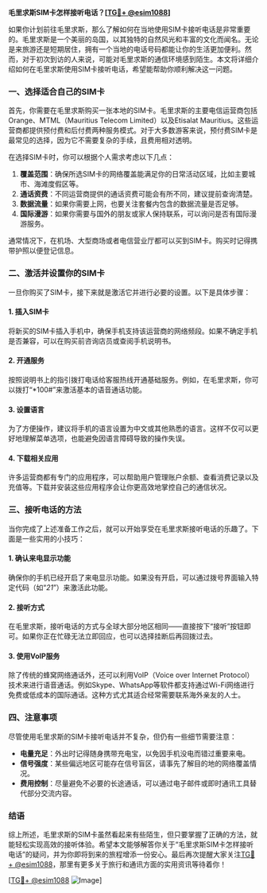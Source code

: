 **毛里求斯SIM卡怎样接听电话？[[TG💪+ @esim1088](https://t.me/s/esim1088)]**

如果你计划前往毛里求斯，那么了解如何在当地使用SIM卡接听电话是非常重要的。毛里求斯是一个美丽的岛国，以其独特的自然风光和丰富的文化而闻名。无论是来旅游还是短期居住，拥有一个当地的电话号码都能让你的生活更加便利。然而，对于初次到访的人来说，可能对毛里求斯的通信环境感到陌生。本文将详细介绍如何在毛里求斯使用SIM卡接听电话，希望能帮助你顺利解决这一问题。

### 一、选择适合自己的SIM卡

首先，你需要在毛里求斯购买一张本地的SIM卡。毛里求斯的主要电信运营商包括Orange、MTML（Mauritius Telecom Limited）以及Etisalat Mauritius。这些运营商都提供预付费和后付费两种服务模式。对于大多数游客来说，预付费SIM卡是最常见的选择，因为它不需要复杂的手续，且费用相对透明。

在选择SIM卡时，你可以根据个人需求考虑以下几点：

1. **覆盖范围**：确保所选SIM卡的网络覆盖能满足你的日常活动区域，比如主要城市、海滩度假区等。
2. **通话资费**：不同运营商提供的通话资费可能会有所不同，建议提前查询清楚。
3. **数据流量**：如果你需要上网，也要关注套餐内包含的数据流量是否足够。
4. **国际漫游**：如果你需要与国外的朋友或家人保持联系，可以询问是否有国际漫游服务。

通常情况下，在机场、大型商场或者电信营业厅都可以买到SIM卡。购买时记得携带护照以便登记信息。

### 二、激活并设置你的SIM卡

一旦你购买了SIM卡，接下来就是激活它并进行必要的设置。以下是具体步骤：

#### 1. 插入SIM卡
将新买的SIM卡插入手机中，确保手机支持该运营商的网络频段。如果不确定手机是否兼容，可以在购买前咨询店员或查阅手机说明书。

#### 2. 开通服务
按照说明书上的指引拨打电话给客服热线开通基础服务。例如，在毛里求斯，你可以拨打“*100#”来激活基本的语音通话功能。

#### 3. 设置语言
为了方便操作，建议将手机的语言设置为中文或其他熟悉的语言。这样不仅可以更好地理解菜单选项，也能避免因语言障碍导致的操作失误。

#### 4. 下载相关应用
许多运营商都有专门的应用程序，可以帮助用户管理账户余额、查看消费记录以及充值等。下载并安装这些应用程序会让你更高效地掌控自己的通信状况。

### 三、接听电话的方法

当你完成了上述准备工作之后，就可以开始享受在毛里求斯接听电话的乐趣了。下面是一些实用的小技巧：

#### 1. 确认来电显示功能
确保你的手机已经开启了来电显示功能。如果没有开启，可以通过拨号界面输入特定代码（如“*21*”）来激活此功能。

#### 2. 接听方式
在毛里求斯，接听电话的方式与全球大部分地区相同——直接按下“接听”按钮即可。如果你正在忙碌无法立即回应，也可以选择挂断后再回拨过去。

#### 3. 使用VoIP服务
除了传统的蜂窝网络通话外，还可以利用VoIP（Voice over Internet Protocol）技术来进行语音通话。例如Skype、WhatsApp等软件都支持通过Wi-Fi网络进行免费或低成本的国际通话。这种方式尤其适合经常需要联系海外亲友的人士。

### 四、注意事项

尽管使用毛里求斯的SIM卡接听电话并不复杂，但仍有一些细节需要注意：

- **电量充足**：外出时记得随身携带充电宝，以免因手机没电而错过重要来电。
- **信号强度**：某些偏远地区可能存在信号盲区，请事先了解目的地的网络覆盖情况。
- **费用控制**：尽量避免不必要的长途通话，可以通过电子邮件或即时通讯工具替代部分交流内容。

### 结语

综上所述，毛里求斯的SIM卡虽然看起来有些陌生，但只要掌握了正确的方法，就能轻松实现高效的接听体验。希望本文能够解答你关于“毛里求斯SIM卡怎样接听电话”的疑问，并为你即将到来的旅程增添一份安心。最后再次提醒大家关注[TG💪+ @esim1088](https://t.me/s/esim1088)，那里有更多关于旅行和通讯方面的实用资讯等待着你！

[[TG💪+ @esim1088](https://t.me/s/esim1088) ![Image](https://i.postimg.cc/4NQfJmqS/Snipaste-2025-05-13-00-14-12.png)]